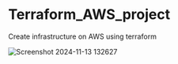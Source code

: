 # Terraform_AWS_project
Create infrastructure on AWS using terraform 


![Screenshot 2024-11-13 132627](https://github.com/user-attachments/assets/54aabb3e-068a-44f8-ac75-e5d2c94b4a8b)

